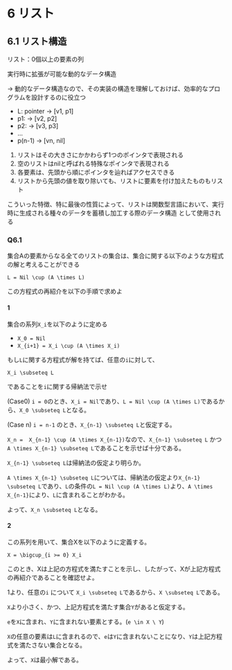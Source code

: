 # 6 リスト

## 6.1 リスト構造


リスト：0個以上の要素の列

実行時に拡張が可能な動的なデータ構造

-> 動的なデータ構造なので、その実装の構造を理解しておけば、効率的なプログラムを設計するのに役立つ


- L: pointer -> [v1, p1]
- p1: -> [v2, p2]
- p2: -> [v3, p3]
- ...
- p(n-1) -> [vn, nil]

1. リストはその大きさにかかわらず1つのポインタで表現される
2. 空のリストはnilと呼ばれる特殊なポインタで表現される
3. 各要素は、先頭から順にポインタを辿ればアクセスできる
4. リストから先頭の値を取り除いても、リストに要素を付け加えたものもリスト

こういった特徴、特に最後の性質によって、リストは関数型言語において、実行時に生成される種々のデータを蓄積し加工する際のデータ構造
として使用される


### Q6.1 

集合Aの要素からなる全てのリストの集合は、集合に関する以下のような方程式の解と考えることができる

`L = Nil \cup (A \times L)`

この方程式の再紹介を以下の手順で求めよ

#### 1

集合の系列`X_i`を以下のように定める

- `X_0 = Nil`
- `X_{i+1} = X_i \cup (A \times X_i)`

もし`L`に関する方程式が解を持てば、任意の`i`に対して、

`X_i \subseteq L`

であることを`i`に関する帰納法で示せ

(Case0) `i = 0`のとき、`X_i = Nil`であり、`L = Nil \cup (A \times L)`であるから、`X_0 \subseteq L`となる。

(Case n) `i = n-1` のとき、`X_{n-1} \subseteq L`と仮定する。

`X_n =  X_{n-1} \cup (A \times X_{n-1})`なので、`X_{n-1} \subseteq L` かつ `A \times X_{n-1} \subseteq L`であることを示せば十分である。

`X_{n-1} \subseteq L`は帰納法の仮定より明らか。

`A \times X_{n-1} \subseteq L`については、帰納法の仮定より`X_{n-1} \subseteq L`であり、`L`の条件の`L = Nil \cup (A \times L)`より、`A \times X_{n-1}`により、`L`に含まれることがわかる。

よって、`X_n \subseteq L`となる。

#### 2

この系列を用いて、集合Xを以下のように定義する。

`X = \bigcup_{i >= 0} X_i`

このとき、Xは上記の方程式を満たすことを示し、したがって、Xが上記方程式の再紹介であることを確認せよ。

1より、任意の`i` について `X_i \subseteq L`であるから、`X \subseteq L`である。

`X`より小さく、かつ、上記方程式を満たす集合`Y`があると仮定する。

`e`を`X`に含まれ、`Y`に含まれない要素とする。(`e \in X \ Y`)

`X`の任意の要素は`L`に含まれるので、`e`は`Y`に含まれないことになり、`Y`は上記方程式を満たさない集合となる。

よって、`X`は最小解である。
